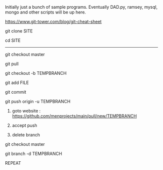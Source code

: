 Initially just a bunch of sample programs. Eventually DAD.py, ramsey, mysql,
mongo and other
scripts will be up here.

https://www.git-tower.com/blog/git-cheat-sheet


git clone SITE

cd SITE

--------------------------------------

git checkout master

git pull

git checkout -b TEMPBRANCH

git add FILE

git commit

git push origin -u TEMPBRANCH

  1. goto website :  https://github.com/menprojects/main/pull/new/TEMPBRANCH

  2. accept push

  3. delete branch

git checkout master

git branch -d TEMPBRANCH

REPEAT

